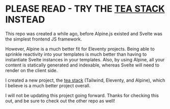 # PLEASE READ - TRY THE [TEA STACK](https://github.com/mattwaler/tea-stack) INSTEAD

This repo was created a while ago, before Alpine.js existed and Svelte was the simplest frontend JS framework.

However, Alpine is a much better fit for Eleventy projects. Being able to sprinkle reactivity into your templates is much better than having to instantiate Svelte instances in your templates. Also, by using Alpine, all your content is statically generated and indexable, whereas Svelte will need to render on the client side. 

I created a new project, the [tea stack](https://github.com/mattwaler/tea-stack) (Tailwind, Eleventy, and Alpine), which I believe is a much better project overall.

I will not be updating this project going forward. Thanks for checking this out, and be sure to check out the other repo as well!
